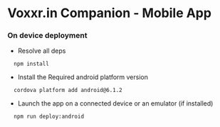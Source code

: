 # Voxxr.in Companion - Mobile App

### On device deployment

* Resolve all deps
```
  npm install
```
* Install the Required android platform version
```
  cordova platform add android@6.1.2
```

* Launch the app on a connected device or an emulator (if installed)
```
  npm run deploy:android
```
